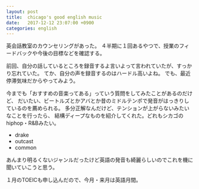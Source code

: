 ```yaml
---
layout: post
title:  chicago's good english music
date:   2017-12-12 23:07:00 +0900
categories: english
---
```



 英会話教室のカウンセリングがあった。
 ４半期に１回あるやつで、授業のフィードバックや今後の目標などを確認する。

  前回、自分の話しているところを録音するよ言いよって言われていたが、すっかり忘れていた。
  てか、自分の声を録音するのはハードル高いよね。
  でも、最近停滞気味だからやってみよう。

  今までも「おすすめの音楽ってある」っていう質問をしてみたことがあるのだけど、
  だいたい、ビートルズとかアバとか昔のミドルテンポで発音がはっきりしているのを薦められる。
  多分正解なんだけど、テンションが上がらないみたいなことを行ったら、
  結構ディープなものを紹介してくれた。どれもシカゴのhiphop・R&Bみたい。

  - drake
  - outcast
  - common

  あんまり明るくないジャンルだったけど英語の発音も綺麗らしいのでこれを機に聞いていこうと思う。

  １月のTOEICも申し込んだので、今月・来月は英語月間。
